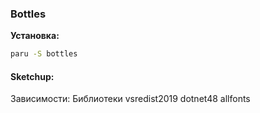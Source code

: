 ### Bottles
**Установка:**
```bash
paru -S bottles
```
#### Sketchup:
Зависимости:
Библиотеки vsredist2019 dotnet48 allfonts
